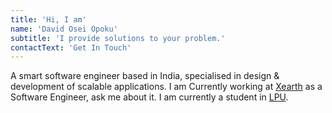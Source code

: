 ```yaml
---
title: 'Hi, I am'
name: 'David Osei Opoku'
subtitle: 'I provide solutions to your problem.'
contactText: 'Get In Touch'
---
```


A smart software engineer based in India, specialised in design & development of scalable applications. I am Currently working at [Xearth](Xearth.in) as a Software Engineer, ask me about it. I am currently a student in [LPU](https://www.lpu.in/).
